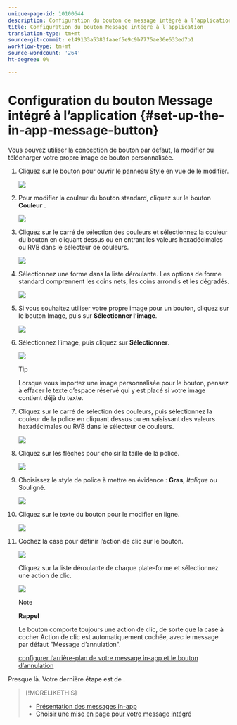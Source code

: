 ```yaml
---
unique-page-id: 10100644
description: Configuration du bouton de message intégré à l’application - Documents marketing - Documentation du produit
title: Configuration du bouton Message intégré à l’application
translation-type: tm+mt
source-git-commit: e149133a5383faaef5e9c9b7775ae36e633ed7b1
workflow-type: tm+mt
source-wordcount: '264'
ht-degree: 0%

---
```



# Configuration du bouton Message intégré à l’application {#set-up-the-in-app-message-button}

Vous pouvez utiliser la conception de bouton par défaut, la modifier ou télécharger votre propre image de bouton personnalisée.

1. Cliquez sur le bouton pour ouvrir le panneau Style en vue de le modifier.

   ![](assets/image2016-5-6-15-3a6-3a55.png)

1. Pour modifier la couleur du bouton standard, cliquez sur le bouton **Couleur** .

   ![](assets/image2016-5-6-15-3a10-3a38.png)

1. Cliquez sur le carré de sélection des couleurs et sélectionnez la couleur du bouton en cliquant dessus ou en entrant les valeurs hexadécimales ou RVB dans le sélecteur de couleurs.

   ![](assets/image2016-5-6-15-3a14-3a8.png)

1. Sélectionnez une forme dans la liste déroulante. Les options de forme standard comprennent les coins nets, les coins arrondis et les dégradés.

   ![](assets/image2016-5-6-15-3a16-3a26.png)

1. Si vous souhaitez utiliser votre propre image pour un bouton, cliquez sur le bouton Image, puis sur **Sélectionner l’image**.

   ![](assets/image2016-5-6-15-3a18-3a18.png)

1. Sélectionnez l’image, puis cliquez sur **Sélectionner**.

   ![](assets/image2016-5-6-16-3a36-3a0.png)

   >[!TIP]
   >
   >Lorsque vous importez une image personnalisée pour le bouton, pensez à effacer le texte d’espace réservé qui y est placé si votre image contient déjà du texte.

1. Cliquez sur le carré de sélection des couleurs, puis sélectionnez la couleur de la police en cliquant dessus ou en saisissant des valeurs hexadécimales ou RVB dans le sélecteur de couleurs.

   ![](assets/image2016-5-6-16-3a39-3a4.png)

1. Cliquez sur les flèches pour choisir la taille de la police.

   ![](assets/image2016-5-6-16-3a41-3a52.png)

1. Choisissez le style de police à mettre en évidence : **Gras**, *Italique* ou Souligné.

   ![](assets/image2016-5-6-16-3a43-3a47.png)

1. Cliquez sur le texte du bouton pour le modifier en ligne.

   ![](assets/image2016-5-6-16-3a46-3a17.png)

1. Cochez la case pour définir l’action de clic sur le bouton.

   ![](assets/image2016-5-6-16-3a47-3a54.png)

   Cliquez sur la liste déroulante de chaque plate-forme et sélectionnez une action de clic.

   ![](assets/image2016-5-6-16-3a49-3a40.png)

   >[!NOTE]
   >
   >**Rappel**
   >
   >
   >Le bouton comporte toujours une action de clic, de sorte que la case à cocher Action de clic est automatiquement cochée, avec le message par défaut &quot;Message d’annulation&quot;.

   [configurer l’arrière-plan de votre message in-app et le bouton d’annulation](set-up-the-in-app-message-background.md)

Presque là. Votre dernière étape est de .

>[!MORELIKETHIS]
>
>* [Présentation des messages in-app](../../../../product-docs/mobile-marketing/in-app-messages/understanding-in-app-messages.md)
>* [Choisir une mise en page pour votre message intégré](choose-a-layout-for-your-in-app-message.md)

>



